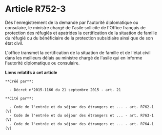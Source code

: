 # Article R752-3

Dès l'enregistrement de la demande par l'autorité diplomatique ou consulaire, le ministre chargé de l'asile sollicite de
l'Office français de protection des réfugiés et apatrides la certification de la situation de famille du réfugié ou du
bénéficiaire de la protection subsidiaire ainsi que de son état civil.

L'office transmet la certification de la situation de famille et de l'état civil dans les meilleurs délais au ministre chargé
de l'asile qui en informe l'autorité diplomatique ou consulaire.

**Liens relatifs à cet article**

	**Créé par**:

	  - Décret n°2015-1166 du 21 septembre 2015 - art. 21

	**Cité par**:

	  - Code de l'entrée et du séjour des étrangers et ... - art. R762-1 (V)
	  - Code de l'entrée et du séjour des étrangers et ... - art. R763-1 (V)
	  - Code de l'entrée et du séjour des étrangers et ... - art. R764-1 (V)
